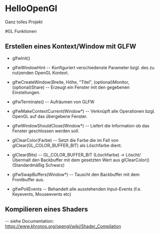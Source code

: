 # HelloOpenGl
Ganz tolles Projekt


#GL Funktionen

## Erstellen eines Kontext/Window mit GLFW

- glfwInit()

- glfwWindowHint
-- Konfiguriert verschiedenste Parameter bzgl. des zu nutzenden OpenGL Kontext.

- glfwCreateWindow(Breite, Höhe, "Titel", (optional)Monitor, (optional)Share)
-- Erzeugt ein Fenster mit den gegebenen Einstellungen.

- glfwTerminate() 
-- Aufräumen von GLFW

- glfwMakeContextCurrent(Window*)
-- Verknüpft alle Operationen bzgl. OpenGL auf das übergebene Fenster.

- glfwWindowShouldClose(Window*)
-- Liefert die Information ob das Fenster geschlossen werden soll.

- glClearColor(Farbe)
-- Setzt die Farbe die im Fall von glClear(GL_COLOR_BUFFER_BIT) als Löschfarbe dient.

- glClear(Bits)
-- GL_COLOR_BUFFER_BIT (Löschfarbe) -> Löscht/Übermalt den Backbuffer mit dem gesetzten
Wert aus glClearColor() (Standardmäßig Schwarz)

- glfwSwapBuffers(Window*)
-- Tauscht den Backbuffer mit dem Frontbuffer aus.

- glfwPollEvents
-- Behandelt alle ausstehenden Input-Events (f.e. Keyevents, Mouseevents etc)

## Kompilieren eines Shaders
-- siehe Documentation: https://www.khronos.org/opengl/wiki/Shader_Compilation
